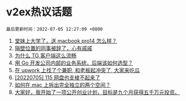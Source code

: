 # v2ex热议话题

`最后更新时间：2022-07-05 12:27:09 +0800`

1. [堂妹上大学了，送 macbook pro14 怎么样？](https://www.v2ex.com/t/863981)
1. [隔壁位置的同事被辞了，心有戚戚](https://www.v2ex.com/t/864043)
1. [为什么 TG 客户端这么流畅](https://www.v2ex.com/t/864115)
1. [用 Go 开发公司内部的业务系统，后端该如何选型？](https://www.v2ex.com/t/864023)
1. [在 upwork 上找了个兼职, 和老板起冲突了, 大家来吃瓜](https://www.v2ex.com/t/864029)
1. [[20220705] 115 网盘也支棱不起来了](https://www.v2ex.com/t/864095)
1. [如何在 mac 上拆出完全独立的两个空间？](https://www.v2ex.com/t/863958)
1. [大家好，我开始了一项公开创业计划，目标是九个月获得五千万元投资。](https://www.v2ex.com/t/864079)


